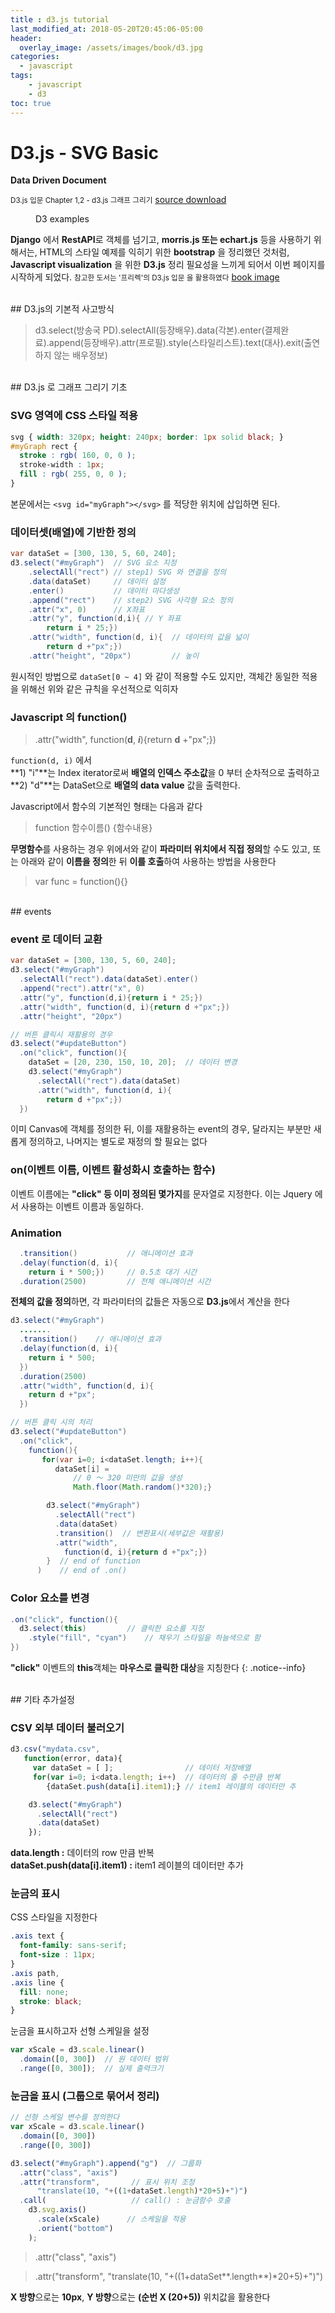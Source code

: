 ```yaml
---
title : d3.js tutorial
last_modified_at: 2018-05-20T20:45:06-05:00
header:
  overlay_image: /assets/images/book/d3.jpg
categories:
  - javascript
tags: 
    - javascript
    - d3
toc: true    
---
```


# D3.js - SVG Basic
**Data Driven Document**

<small>D3.js 입문 Chapter 1,2 - d3.js 그래프 그리기</small>
[source download](https://freelec.co.kr/m-datacenter/?board_name=DataCenter2&order_by=fn_pid&order_type=desc&board_page=4&list_type=list&vid=55)


<figure class="align-center">
  <img src="https://javadude.files.wordpress.com/2016/10/2016-10-12-14_26_10-d3-js-data-driven-documents.jpg" alt="">
  <figcaption>D3 examples</figcaption>
</figure>


**Django** 에서 **RestAPI**로 객체를 넘기고, **morris.js 또는 echart.js** 등을 사용하기 위해서는, HTML의 스타일 예제를 익히기 위한 **bootstrap** 을 정리했던 것처럼, **Javascript visualization** 을 위한 **D3.js** 정리 필요성을 느끼게 되어서 이번 페이지를 시작하게 되었다. <small>참고한 도서는 '프리렉'의 D3.js 입문 을 활용하였다</small> [book image](http://images.coocha.co.kr/upload/2018/01/3472/19/thumb4_91823647.jpg)


<br>
## D3.js의 기본적 사고방식

> d3.select(방송국 PD).selectAll(등장배우).data(각본).enter(결제완료).append(등장배우).attr(프로필).style(스타일리스트).text(대사).exit(출연하지 않는 배우정보)


<br>
## D3.js 로 그래프 그리기 기초


### SVG 영역에 CSS 스타일 적용

```css
svg { width: 320px; height: 240px; border: 1px solid black; }
#myGraph rect {
  stroke : rgb( 160, 0, 0 );
  stroke-width : 1px;
  fill : rgb( 255, 0, 0 );
}
```

본문에서는 `<svg id="myGraph"></svg>` 를 적당한 위치에 삽입하면 된다.


### 데이터셋(배열)에 기반한 정의

```java
var dataSet = [300, 130, 5, 60, 240];
d3.select("#myGraph")  // SVG 요소 지정
    .selectAll("rect") // step1) SVG 와 연결을 정의
    .data(dataSet)     // 데이터 설정
    .enter()           // 데이터 마다생성
    .append("rect")    // step2) SVG 사각형 요소 정의
    .attr("x", 0)      // X좌표
    .attr("y", function(d,i){ // Y 좌표
        return i * 25;})      
    .attr("width", function(d, i){  // 데이터의 값을 넓이
        return d +"px";})
    .attr("height", "20px")         // 높이
```

원시적인 방법으로 `dataSet[0 ~ 4]` 와 같이 적용할 수도 있지만, 객체간 동일한 적용을 위해선 위와 같은 규칙을 우선적으로 익히자 


### Javascript 의 **function()**

> .attr("width", function(**d**, **_i_**){return **d** +"px";})

`function(d, i)` 에서<br> 
**1) "i"**는 Index iterator로써 **배열의 인덱스 주소값**을  0 부터 순차적으로 출력하고 <br>
**2) "d"**는 DataSet으로 **배열의 data value** 값을 출력한다. 


Javascript에서 함수의 기본적인 형태는 다음과 같다
> function 함수이름() {함수내용}


**무명함수**를 사용하는 경우 위에서와 같이 **파라미터 위치에서 직접 정의**할 수도 있고, 또는 아래와 같이 **이름을 정의**한 뒤 **이를 호출**하여 사용하는 방법을 사용한다
> var func = function(){}


<br>
## events

### event 로 데이터 교환

```java
var dataSet = [300, 130, 5, 60, 240];
d3.select("#myGraph")
  .selectAll("rect").data(dataSet).enter()
  .append("rect").attr("x", 0)             
  .attr("y", function(d,i){return i * 25;})
  .attr("width", function(d, i){return d +"px";})
  .attr("height", "20px")

// 버튼 클릭시 재활용의 경우
d3.select("#updateButton")
  .on("click", function(){
    dataSet = [20, 230, 150, 10, 20];  // 데이터 변경
    d3.select("#myGraph")
      .selectAll("rect").data(dataSet)
      .attr("width", function(d, i){
        return d +"px";})
  })
```

이미 Canvas에 객체를 정의한 뒤, 이를 재활용하는 event의 경우, 달라지는 부분만 새롭게 정의하고, 나머지는 별도로 재정의 할 필요는 없다


### on(이벤트 이름, 이벤트 활성화시 호출하는 함수)

이벤트 이름에는 **"click" 등 이미 정의된 몇가지**를 문자열로 지정한다. 이는 Jquery 에서 사용하는 이벤트 이름과 동일하다.


### Animation

```java
  .transition()           // 애니메이션 효과
  .delay(function(d, i){
    return i * 500;})     // 0.5초 대기 시간
  .duration(2500)         // 전체 애니메이션 시간
```

**전체의 값을 정의**하면, 각 파라미터의 값들은 자동으로 **D3.js**에서 계산을 한다


```java
d3.select("#myGraph")
  .......
  .transition()    // 애니메이션 효과
  .delay(function(d, i){
    return i * 500;
  })
  .duration(2500)
  .attr("width", function(d, i){
    return d +"px";  
  })

// 버튼 클릭 시의 처리
d3.select("#updateButton")
  .on("click", 
    function(){
       for(var i=0; i<dataSet.length; i++){
          dataSet[i] = 
              // 0 〜 320 미만의 값을 생성
              Math.floor(Math.random()*320);}

        d3.select("#myGraph")
          .selectAll("rect")
          .data(dataSet)
          .transition()  // 변환표시(세부값은 재활용)
          .attr("width", 
            function(d, i){return d +"px";}) 
        }  // end of function
      )    // end of .on()
```



### Color 요소를 변경

```java
.on("click", function(){
  d3.select(this)         // 클릭한 요소를 지정
    .style("fill", "cyan")    // 채우기 스타일을 하늘색으로 함
})
```

**"click"** 이벤트의 **this**객체는 **마우스로 클릭한 대상**을 지칭한다
{: .notice--info}


<br>
## 기타 추가설정 

### CSV 외부 데이터 불러오기

```javascript
d3.csv("mydata.csv",
   function(error, data){
     var dataSet = [ ];                // 데이터 저장배열
     for(var i=0; i<data.length; i++)  // 데이터의 줄 수만큼 반복
        {dataSet.push(data[i].item1);} // item1 레이블의 데이터만 추

    d3.select("#myGraph")
      .selectAll("rect")
      .data(dataSet)
    });
```

**data.length :** 데이터의 row 만큼 반복<br>
**dataSet.push(data[i].item1) :** item1 레이블의 데이터만 추가


### 눈금의 표시

CSS 스타일을 지정한다

```css
.axis text {
  font-family: sans-serif;
  font-size : 11px;
}
.axis path,
.axis line {
  fill: none;
  stroke: black;
}
```


눈금을 표시하고자 선형 스케일을 설정

```javascript
var xScale = d3.scale.linear()
  .domain([0, 300])  // 원 데이터 범위
  .range([0, 300]);  // 실제 출력크기
```


### 눈금을 표시 (그룹으로 묶어서 정리)

```javascript
// 선형 스케일 변수를 정의한다
var xScale = d3.scale.linear()
  .domain([0, 300]) 
  .range([0, 300])

d3.select("#myGraph").append("g")  // 그룹화
  .attr("class", "axis")
  .attr("transform",       // 표시 위치 조정
      "translate(10, "+((1+dataSet.length)*20+5)+")")  
  .call(                   // call() : 눈금함수 호출
    d3.svg.axis()   
      .scale(xScale)      // 스케일을 적용
      .orient("bottom")
    );
```


> .attr("class", "axis")

> .attr("transform", "translate(10, "+((1+dataSet**.length**)*20+5)+")")  

**X 방향**으로는 **10px**, **Y 방향**으로는 **(순번 X (20+5))** 위치값을 활용한다
